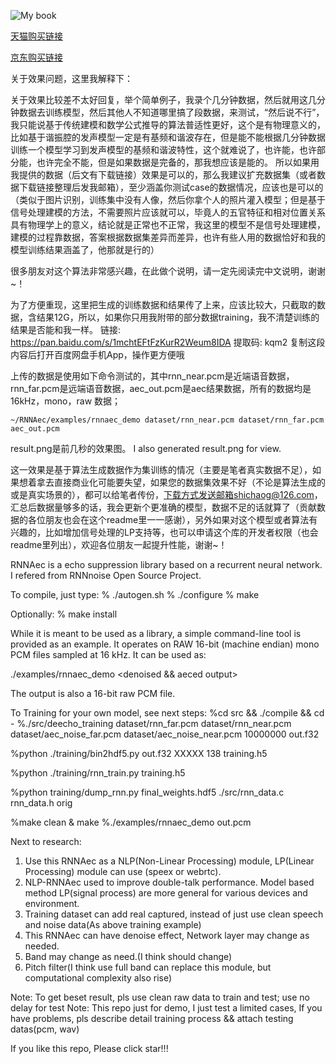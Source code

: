 ![My book](https://github.com/shichaog/WebRTC-audio-processing/blob/master/book.png)

[天猫购买链接](https://detail.tmall.com/item.htm?spm=a220m.1000858.1000725.6.3a8e144cSO3Gp9&id=616382027158&areaId=330100&user_id=1932014659&cat_id=2&is_b=1&rn=919b763eb3051be569c91f85996e73eb)

[京东购买链接](https://item.jd.com/12838726.html)

关于效果问题，这里我解释下：

关于效果比较差不太好回复，举个简单例子，我录个几分钟数据，然后就用这几分钟数据去训练模型，然后其他人不知道哪里搞了段数据，来测试，“然后说不行”，我只能说基于传统建模和数学公式推导的算法普适性更好，这个是有物理意义的，比如基于谐振腔的发声模型一定是有基频和谐波存在，但是能不能根据几分钟数据训练一个模型学习到发声模型的基频和谐波特性，这个就难说了，也许能，也许部分能，也许完全不能，但是如果数据是完备的，那我想应该是能的。 所以如果用我提供的数据（后文有下载链接）效果是可以的，那么我建议扩充数据集（或者数据下载链接整理后发我邮箱），至少涵盖你测试case的数据情况，应该也是可以的（类似于图片识别，训练集中没有人像，然后你拿个人的照片灌入模型；但是基于信号处理建模的方法，不需要照片应该就可以，毕竟人的五官特征和相对位置关系具有物理学上的意义，结论就是正常也不正常，我这里的模型不是信号处理建模，建模的过程靠数据，答案根据数据集差异而差异，也许有些人用的数据恰好和我的模型训练结果涵盖了，他那就是行的）


很多朋友对这个算法非常感兴趣，在此做个说明，请一定先阅读完中文说明，谢谢~！

为了方便重现，这里把生成的训练数据和结果传了上来，应该比较大，只截取的数据，含结果12G，所以，如果你只用我附带的部分数据training，我不清楚训练的结果是否能和我一样。
链接: https://pan.baidu.com/s/1mchtEFtFzKurR2Weum8IDA 提取码: kqm2 复制这段内容后打开百度网盘手机App，操作更方便哦

上传的数据是使用如下命令测试的，其中rnn_near.pcm是近端语音数据，rnn_far.pcm是远端语音数据，aec_out.pcm是aec结果数据，所有的数据均是16kHz，mono，raw 数据；
```
~/RNNAec/examples/rnnaec_demo dataset/rnn_near.pcm dataset/rnn_far.pcm aec_out.pcm
```
result.png是前几秒的效果图。
I also generated result.png for view.

这一效果是基于算法生成数据作为集训练的情况（主要是笔者真实数据不足），如果想着拿去直接商业化可能要失望，如果您的数据集效果不好（不论是算法生成的或是真实场景的），都可以给笔者传份，下载方式发送邮箱shichaog@126.com，汇总后数据量够多的话，我会更新个更准确的模型，数据不足的话就算了（贡献数据的各位朋友也会在这个readme里一一感谢），另外如果对这个模型或者算法有兴趣的，比如增加信号处理的LP支持等，也可以申请这个库的开发者权限（也会readme里列出），欢迎各位朋友一起提升性能，谢谢~！

RNNAec is a echo suppression library based on a recurrent neural network.
I refered from RNNnoise Open Source Project.

To compile, just type:
% ./autogen.sh
% ./configure
% make

Optionally:
% make install

While it is meant to be used as a library, a simple command-line tool is
provided as an example. It operates on RAW 16-bit (machine endian) mono
PCM files sampled at 16 kHz. It can be used as:

./examples/rnnaec_demo <mono near speech> <mono far speech> <denoised && aeced output>

The output is also a 16-bit raw PCM file.

To Training for your own model, see next steps:
%cd src && ./compile && cd -
%./src/deecho_training dataset/rnn_far.pcm dataset/rnn_near.pcm dataset/aec_noise_far.pcm dataset/aec_noise_near.pcm 10000000 out.f32

%python ./training/bin2hdf5.py out.f32 XXXXX 138 training.h5

%python ./training/rnn_train.py training.h5

%python training/dump_rnn.py final_weights.hdf5 ./src/rnn_data.c rnn_data.h orig

%make clean & make
%./examples/rnnaec_demo <near speech> <far speech> out.pcm

Next to research:
1) Use this RNNAec as a NLP(Non-Linear Processing) module, LP(Linear Processing) module can use (speex or webrtc).
2) NLP-RNNAec used to improve double-talk performance. Model based method LP(signal process) are more general for various devices and environment.
3) Training dataset can add real captured, instead of just use clean speech and noise data(As above training example)
4) This RNNAec can have denoise effect, Network layer may change as needed.
5) Band may change as need.(I think should change)
6) Pitch filter(I think use full band can replace this module, but computational complexity also rise)

Note: To get beset result, pls use clean raw data to train and test; use no delay for test
Note: This repo just for demo, I just test a limited cases, If you have problems, pls describe detail training process && attach testing datas(pcm, wav)

If you like this repo, Please click star!!!
